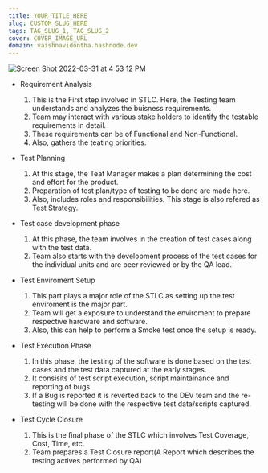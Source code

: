 ```yaml
---
title: YOUR_TITLE_HERE
slug: CUSTOM_SLUG_HERE
tags: TAG_SLUG_1, TAG_SLUG_2
cover: COVER_IMAGE_URL
domain: vaishnavidontha.hashnode.dev
---
```


![Screen Shot 2022-03-31 at 4 53 12 PM](https://user-images.githubusercontent.com/77274387/161147758-bbcb58c1-8395-423e-bda0-6eaf8f08a024.png)

* Requirement Analysis 
    1. This is the First step involved in STLC. Here, the Testing team understands and analyzes the buisness requirements.
    2. Team may interact with various stake holders to identify the testable requirements in detail.
    3. These requirements can be of Functional and Non-Functional.
    4. Also, gathers the teating priorities.
    
* Test Planning 
    1. At this stage, the Teat Manager makes a plan determining the cost and effort for the product.
    2. Preparation of test plan/type of testing to be done are made here.
    3. Also, includes roles and responsibilities.
  This stage is also refered as Test Strategy.

* Test case development phase
    1. At this phase, the team involves in the creation of test cases along with the test data.
    2. Team also starts with the development process of the test cases for the individual units and are peer reviewed or by the QA lead.

* Test Enviroment Setup 
    1. This part plays a major role of the STLC as setting up the test enviroment is the major part.
    2. Team will get a exposure to understand the enviroment to prepare respective hardware and software.
    3. Also, this can help to perform a Smoke test once the setup is ready.

* Test Execution Phase
    1. In this phase, the testing of the software is done based on the test cases and the test data captured at the early stages.
    2. It consisits of test script execution, script maintainance and reporting of bugs.
    3. If a Bug is reported it is reverted back to the DEV team and the re-testing will be done with the respective test data/scripts captured.

* Test Cycle Closure
    1. This is the final phase of the STLC which involves Test Coverage, Cost, Time, etc.
    2. Team prepares a Test Closure report(A Report which describes the testing actives performed by QA)
